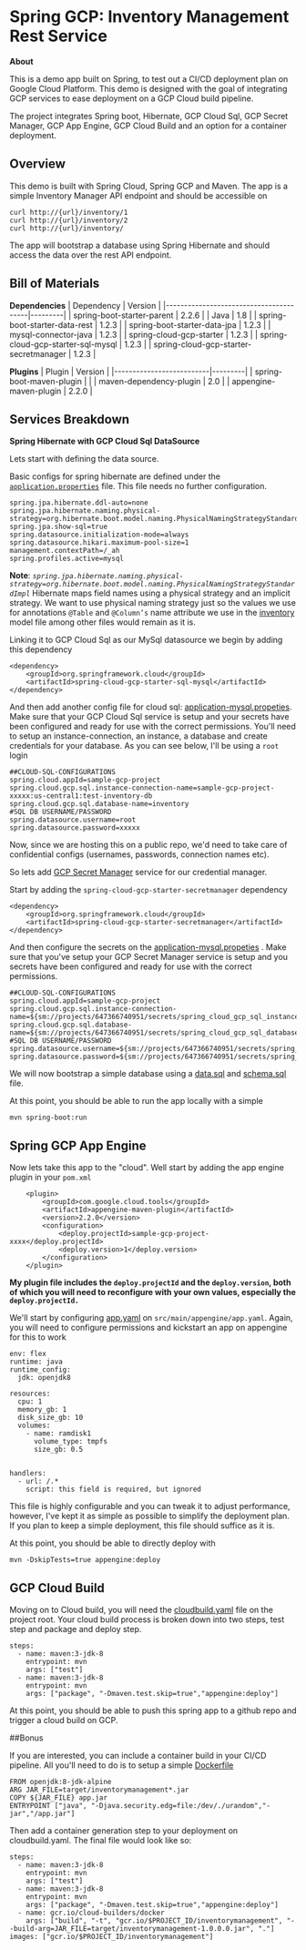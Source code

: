 # Spring GCP: Inventory Management Rest Service 
**About**  
  
This is a demo app built on Spring, to test out a CI/CD deployment plan on Google Cloud Platform. This demo is designed with the goal of integrating GCP services to ease deployment on a GCP Cloud build pipeline.

The project integrates Spring boot, Hibernate, GCP Cloud Sql, GCP Secret Manager, GCP App Engine, GCP Cloud Build and an option for a container deployment.

## Overview
This demo is built with Spring Cloud, Spring GCP and Maven. The app is a simple Inventory Manager API endpoint and should be accessible on 

    curl http://{url}/inventory/1
    curl http://{url}/inventory/2
    curl http://{url}/inventory/
The app will bootstrap a database using Spring Hibernate and should access the data over the rest API endpoint.

## Bill of Materials
**Dependencies**
| Dependency                             | Version |
|----------------------------------------|---------|
| spring-boot-starter-parent             | 2.2.6   |
| Java                                   | 1.8     |
| spring-boot-starter-data-rest          | 1.2.3   |
| spring-boot-starter-data-jpa           | 1.2.3   |
| mysql-connector-java                   | 1.2.3   |
| spring-cloud-gcp-starter               | 1.2.3   |
| spring-cloud-gcp-starter-sql-mysql     | 1.2.3   |
| spring-cloud-gcp-starter-secretmanager | 1.2.3   |

**Plugins**
| Plugin                   | Version |
|--------------------------|---------|
| spring-boot-maven-plugin |         |
| maven-dependency-plugin  | 2.0     |
| appengine-maven-plugin   | 2.2.0   |

## Services Breakdown
**Spring Hibernate with GCP Cloud Sql DataSource**

Lets start with defining the data source.

Basic configs for spring hibernate are defined under the [`application.properties`](https://github.com/kioie/InventoryManagement/blob/master/src/main/resources/application.properties) file. This file needs no further configuration.

    spring.jpa.hibernate.ddl-auto=none  
    spring.jpa.hibernate.naming.physical-strategy=org.hibernate.boot.model.naming.PhysicalNamingStrategyStandardImpl  
    spring.jpa.show-sql=true  
    spring.datasource.initialization-mode=always  
    spring.datasource.hikari.maximum-pool-size=1  
    management.contextPath=/_ah  
    spring.profiles.active=mysql
  
  
**Note**:
*`spring.jpa.hibernate.naming.physical-strategy=org.hibernate.boot.model.naming.PhysicalNamingStrategyStandardImpl`* Hibernate maps field names using a physical strategy and an implicit strategy. We want to use physical naming strategy just so the values we use for annotations `@Table` and `@Column’s` name attribute we use in the [inventory](https://github.com/kioie/InventoryManagement/blob/master/src/main/java/com/gcp/springboot/inventorymanagement/model/Inventory.java) model file among other files would remain as it is.

Linking it to GCP Cloud Sql as our MySql datasource we begin by adding this dependency

    <dependency>  
        <groupId>org.springframework.cloud</groupId>  
        <artifactId>spring-cloud-gcp-starter-sql-mysql</artifactId>  
    </dependency>

And then add another config file for cloud sql: [application-mysql.propeties](https://github.com/kioie/InventoryManagement/blob/master/src/main/resources/application-mysql.properties). Make sure that your GCP Cloud Sql service is setup and your secrets have been configured and ready for use with the correct permissions. You'll need to setup an instance-connection, an instance, a database and create credentials for your database. As you can see below, I'll be using a `root` login

    ##CLOUD-SQL-CONFIGURATIONS  
    spring.cloud.appId=sample-gcp-project  
    spring.cloud.gcp.sql.instance-connection-name=sample-gcp-project-xxxxx:us-central1:test-inventory-db  
    spring.cloud.gcp.sql.database-name=inventory
    #SQL DB USERNAME/PASSWORD  
    spring.datasource.username=root
    spring.datasource.password=xxxxx
Now, since we are hosting this on a public repo, we'd need to take care of confidential configs (usernames, passwords, connection names etc).

So lets add [GCP Secret Manager](https://cloud.google.com/secret-manager) service for our credential manager.

Start by adding the `spring-cloud-gcp-starter-secretmanager` dependency

    <dependency>  
        <groupId>org.springframework.cloud</groupId>  
        <artifactId>spring-cloud-gcp-starter-secretmanager</artifactId>  
    </dependency>
And then configure the secrets on the [application-mysql.propeties](https://github.com/kioie/InventoryManagement/blob/master/src/main/resources/application-mysql.properties) . Make sure that you've setup your GCP Secret Manager service is setup and you secrets have been configured and ready for use with the correct permissions.

    ##CLOUD-SQL-CONFIGURATIONS  
    spring.cloud.appId=sample-gcp-project  
    spring.cloud.gcp.sql.instance-connection-name=${sm://projects/647366740951/secrets/spring_cloud_gcp_sql_instance_connection_name}  
    spring.cloud.gcp.sql.database-name=${sm://projects/647366740951/secrets/spring_cloud_gcp_sql_database_name}  
    #SQL DB USERNAME/PASSWORD  
    spring.datasource.username=${sm://projects/647366740951/secrets/spring_datasource_username}  
    spring.datasource.password=${sm://projects/647366740951/secrets/spring_datasource_password}

We will now bootstrap a simple database using a [data.sql](https://github.com/kioie/InventoryManagement/blob/master/src/main/resources/data.sql) and [schema.sql](https://github.com/kioie/InventoryManagement/blob/master/src/main/resources/schema.sql) file.


At this point, you should be able to run the app locally with a simple 

    mvn spring-boot:run

## **Spring GCP App Engine**

Now lets take this app to the "cloud". Well start by adding the app engine plugin in your `pom.xml`

        <plugin>  
            <groupId>com.google.cloud.tools</groupId>  
            <artifactId>appengine-maven-plugin</artifactId>  
            <version>2.2.0</version>  
            <configuration>  
                <deploy.projectId>sample-gcp-project-xxxx</deploy.projectId>  
                <deploy.version>1</deploy.version>  
            </configuration>  
        </plugin>

**My plugin file includes the `deploy.projectId` and the `deploy.version`, both of which you will need to reconfigure with your own values, especially the `deploy.projectId.`**

We'll start by configuring [app.yaml](https://github.com/kioie/InventoryManagement/blob/master/src/main/appengine/app.yaml) on `src/main/appengine/app.yaml`. Again, you will need to configure permissions and kickstart an app on appengine for this to work

    env: flex  
    runtime: java  
    runtime_config:  
      jdk: openjdk8  
      
    resources:  
      cpu: 1  
      memory_gb: 1  
      disk_size_gb: 10  
      volumes:  
        - name: ramdisk1  
          volume_type: tmpfs  
          size_gb: 0.5  
      
      
    handlers:  
      - url: /.*  
        script: this field is required, but ignored

This file is highly configurable and you can tweak it to adjust performance, however, I've kept it as simple as possible to simplify the deployment plan. If you plan to keep a simple deployment, this file should suffice as it is.

At this point, you should be able to directly deploy with 

    mvn -DskipTests=true appengine:deploy

## **GCP Cloud Build**

Moving on to Cloud build, you will need the [cloudbuild.yaml](https://github.com/kioie/InventoryManagement/blob/master/cloudbuild.yaml) file on the project root. Your cloud build process is broken down into two steps, test step and package and deploy step.

    steps:  
      - name: maven:3-jdk-8  
        entrypoint: mvn  
        args: ["test"]  
      - name: maven:3-jdk-8  
        entrypoint: mvn  
        args: ["package", "-Dmaven.test.skip=true","appengine:deploy"]
At this point, you should be able to push this spring app to a github repo and trigger a cloud build on GCP.

##Bonus

If you are interested, you can include a container build in your CI/CD pipeline. All you'll need to do is to setup a simple [Dockerfile](https://github.com/kioie/InventoryManagement/blob/master/Dockerfile)

    FROM openjdk:8-jdk-alpine  
    ARG JAR_FILE=target/inventorymanagement*.jar  
    COPY ${JAR_FILE} app.jar  
    ENTRYPOINT ["java", "-Djava.security.edg=file:/dev/./urandom","-jar","/app.jar"]

Then add a container generation step to your deployment on cloudbuild.yaml.
The final file would look like so:

    steps: 
      - name: maven:3-jdk-8  
        entrypoint: mvn  
        args: ["test"]  
      - name: maven:3-jdk-8  
        entrypoint: mvn  
        args: ["package", "-Dmaven.test.skip=true","appengine:deploy"]  
      - name: gcr.io/cloud-builders/docker  
        args: ["build", "-t", "gcr.io/$PROJECT_ID/inventorymanagement", "--build-arg=JAR_FILE=target/inventorymanagement-1.0.0.0.jar", "."]  
    images: ["gcr.io/$PROJECT_ID/inventorymanagement"]